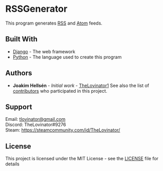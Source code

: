 # RSSGenerator
This program generates [RSS](https://en.wikipedia.org/wiki/RSS) and [Atom](https://en.wikipedia.org/wiki/Atom_(Web_standard)) feeds.


## Built With
* [Django](https://www.djangoproject.com/) - The web framework
* [Python](https://www.python.org/) - The language used to create this program


## Authors
* **Joakim Hellsén** - *Initial work* - [TheLovinator1](https://github.com/TheLovinator1)
See also the list of [contributors](https://github.com/TheLovinator1/RSSGenerator/contributors) who participated in this project.

## Support

Email: tlovinator@gmail.com  
Discord: TheLovinator#9276  
Steam: https://steamcommunity.com/id/TheLovinator/  


## License
This project is licensed under the MIT License - see the [LICENSE](LICENSE) file for details
